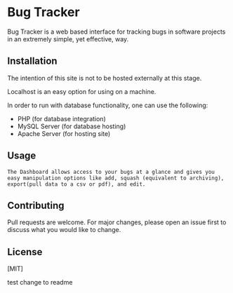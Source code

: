# Bug Tracker

Bug Tracker is a web based interface for tracking bugs in software projects in an extremely simple, yet effective, way.

## Installation
The intention of this site is not to be hosted externally at this stage.

Localhost is an easy option for using on a machine.

In order to run with database functionality, one can use the following:
 - PHP (for database integration)
 - MySQL Server (for database hosting)
 - Apache Server (for hosting site)

## Usage
```
The Dashboard allows access to your bugs at a glance and gives you easy manipulation options like add, squash (equivalent to archiving), export(pull data to a csv or pdf), and edit.
```

## Contributing
Pull requests are welcome. For major changes, please open an issue first to discuss what you would like to change.

## License
[MIT]

test change to readme
